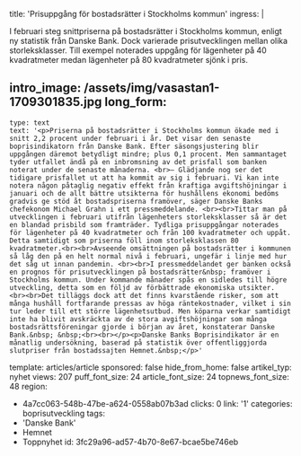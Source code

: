 title: 'Prisuppgång för bostadsrätter i Stockholms kommun'
ingress: |
  <p>I februari steg snittpriserna på bostadsrätter i Stockholms kommun, enligt ny statistik från Danske Bank. Dock varierade prisutvecklingen mellan olika storleksklasser. Till exempel noterades uppgång för lägenheter på 40 kvadratmeter medan lägenheter på 80 kvadratmeter sjönk i pris.
  </p>
  
intro_image: /assets/img/vasastan1-1709301835.jpg
long_form:
  -
    type: text
    text: '<p>Priserna på bostadsrätter i Stockholms kommun ökade med i snitt 2,2 procent under februari i år. Det visar den senaste boprisindikatorn från Danske Bank. Efter säsongsjustering blir uppgången däremot betydligt mindre; plus 0,1 procent. Men sammantaget tyder utfallet ändå på en inbromsning av det prisfall som banken noterat under de senaste månaderna. <br>– Glädjande nog ser det tidigare prisfallet ut att ha kommit av sig i februari. Vi kan inte notera någon påtaglig negativ effekt från kraftiga avgiftshöjningar i januari och de allt bättre utsikterna för hushållens ekonomi bedöms gradvis ge stöd åt bostadspriserna framöver, säger Danske Banks chefekonom Michael Grahn i ett pressmeddelande. <br><br>Tittar man på utvecklingen i februari utifrån lägenheters storleksklasser så är det en blandad prisbild som framträder. Tydliga prisuppgångar noterades för lägenheter på 40 kvadratmeter och från 100 kvadratmeter och uppåt. Detta samtidigt som priserna föll inom storleksklassen 80 kvadratmeter.<br><br>Avseende omsättningen på bostadsrätter i kommunen så låg den på en helt normal nivå i februari, ungefär i linje med hur det såg ut innan pandemin. <br><br>I pressmeddelandet ger banken också en prognos för prisutvecklingen på bostadsrätter&nbsp; framöver i Stockholms kommun. Under kommande månader spås en sidledes till högre utveckling, detta som en följd av förbättrade ekonomiska utsikter. <br><br>Det tilläggs dock att det finns kvarstående risker, som att många hushåll fortfarande pressas av höga räntekostnader, vilket i sin tur leder till ett större lägenhetsutbud. Men köparna verkar samtidigt inte ha blivit avskräckta av de stora avgiftshöjningar som många bostadsrättsföreningar gjorde i början av året, konstaterar Danske Bank.&nbsp; &nbsp;<br><br></p><p>Danske Banks Boprisindikator är en månatlig undersökning, baserad på statistik över offentliggjorda slutpriser från bostadssajten Hemnet.&nbsp;</p>'
template: articles/article
sponsored: false
hide_from_home: false
artikel_typ: nyhet
views: 207
puff_font_size: 24
article_font_size: 24
topnews_font_size: 48
region:
  - 4a7cc063-548b-47be-a624-0558ab07b3ad
clicks: 0
link: '1'
categories: boprisutveckling
tags:
  - 'Danske Bank'
  - Hemnet
  - Toppnyhet
id: 3fc29a96-ad57-4b70-8e67-bcae5be746eb

